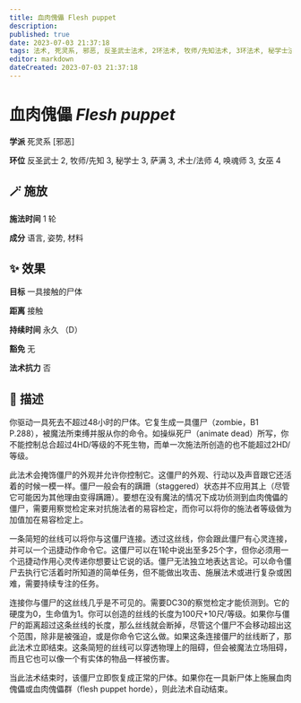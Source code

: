 ```yaml
---
title: 血肉傀儡 Flesh puppet
description: 
published: true
date: 2023-07-03 21:37:18
tags: 法术, 死灵系, 邪恶, 反圣武士法术, 2环法术, 牧师/先知法术, 3环法术, 秘学士法术, 萨满法术, 术士/法师法术, 4环法术, 唤魂师法术, 女巫法术
editor: markdown
dateCreated: 2023-07-03 21:37:18
---
```


# **血肉傀儡** *Flesh puppet*

**学派** 死灵系 \[邪恶\] 

**环位** 反圣武士 2, 牧师/先知 3, 秘学士 3, 萨满 3, 术士/法师 4, 唤魂师 3, 女巫 4

## 🪄 施放

**施法时间** 1 轮

**成分** 语言, 姿势, 材料

## ✨ 效果 

**目标** 一具接触的尸体 

**距离** 接触  

**持续时间** 永久 （D） 

**豁免** 无

**法术抗力** 否

## 📖 描述

你驱动一具死去不超过48小时的尸体。它复生成一具僵尸（zombie，B1 P.288），被魔法所束缚并服从你的命令。如操纵死尸（animate dead）所写，你不能控制总合超过4HD/等级的不死生物，而单一次施法所创造的也不能超过2HD/等级。

此法术会掩饰僵尸的外观并允许你控制它。这僵尸的外观、行动以及声音跟它还活着的时候一模一样。僵尸一般会有的蹒跚（staggered）状态并不应用其上（尽管它可能因为其他理由变得蹒跚）。要想在没有魔法的情况下成功侦测到血肉傀儡的僵尸，需要用察觉检定来对抗施法者的易容检定，而你可以将你的施法者等级做为加值加在易容检定上。

一条简短的丝线可以将你与这僵尸连接。透过这丝线，你会跟此僵尸有心灵连接，并可以一个迅捷动作命令它。这僵尸可以在1轮中说出至多25个字，但你必须用一个迅捷动作用心灵传递你想要让它说的话。僵尸无法独立地表达言论。可以命令僵尸去执行它活着时所知道的简单任务，但不能做出攻击、施展法术或进行复杂或困难，需要持续专注的任务。

连接你与僵尸的这丝线几乎是不可见的。需要DC30的察觉检定才能侦测到。它的硬度为0，生命值为1。你可以创造的丝线的长度为100尺+10尺/等级。如果你与僵尸的距离超过这条丝线的长度，那么丝线就会断掉，尽管这个僵尸不会移动超出这个范围，除非是被强迫，或是你命令它这么做。如果这条连接僵尸的丝线断了，那此法术立即结束。这条简短的丝线可以穿透物理上的阻碍，但会被魔法立场阻碍，而且它也可以像一个有实体的物品一样被伤害。

当此法术结束时，该僵尸立即恢复成正常的尸体。如果你在一具新尸体上施展血肉傀儡或血肉傀儡群（flesh puppet horde），则此法术自动结束。
    